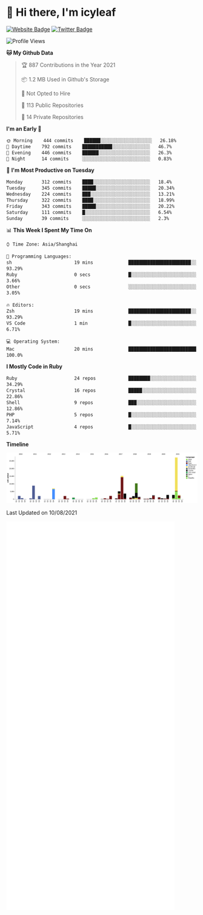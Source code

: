 # 👋 Hi there, I'm icyleaf

[![Website Badge](https://img.shields.io/badge/-icyleaf.com-444444?style=flat&logo=Google-Chrome&logoColor=f2f2f2&link=https://icyleaf.com)](https://icyleaf.com)
[![Twitter Badge](https://img.shields.io/badge/-@icyleaf-1da1f2?style=flat&labelColor=1ca0f1&logo=twitter&logoColor=white&link=https://twitter.com/icyleaf)](https://twitter.com/icyleaf)

<!--START_SECTION:waka-->
![Profile Views](http://img.shields.io/badge/Profile%20Views-0-blue)

**🐱 My Github Data** 

> 🏆 887 Contributions in the Year 2021
 > 
> 📦 1.2 MB Used in Github's Storage 
 > 
> 🚫 Not Opted to Hire
 > 
> 📜 113 Public Repositories 
 > 
> 🔑 14 Private Repositories  
 > 
**I'm an Early 🐤** 

```text
🌞 Morning    444 commits    ██████░░░░░░░░░░░░░░░░░░░   26.18% 
🌆 Daytime    792 commits    ███████████░░░░░░░░░░░░░░   46.7% 
🌃 Evening    446 commits    ██████░░░░░░░░░░░░░░░░░░░   26.3% 
🌙 Night      14 commits     ░░░░░░░░░░░░░░░░░░░░░░░░░   0.83%

```
📅 **I'm Most Productive on Tuesday** 

```text
Monday       312 commits    ████░░░░░░░░░░░░░░░░░░░░░   18.4% 
Tuesday      345 commits    █████░░░░░░░░░░░░░░░░░░░░   20.34% 
Wednesday    224 commits    ███░░░░░░░░░░░░░░░░░░░░░░   13.21% 
Thursday     322 commits    ████░░░░░░░░░░░░░░░░░░░░░   18.99% 
Friday       343 commits    █████░░░░░░░░░░░░░░░░░░░░   20.22% 
Saturday     111 commits    █░░░░░░░░░░░░░░░░░░░░░░░░   6.54% 
Sunday       39 commits     ░░░░░░░░░░░░░░░░░░░░░░░░░   2.3%

```


📊 **This Week I Spent My Time On** 

```text
⌚︎ Time Zone: Asia/Shanghai

💬 Programming Languages: 
sh                       19 mins             ███████████████████████░░   93.29% 
Ruby                     0 secs              █░░░░░░░░░░░░░░░░░░░░░░░░   3.66% 
Other                    0 secs              ░░░░░░░░░░░░░░░░░░░░░░░░░   3.05%

🔥 Editors: 
Zsh                      19 mins             ███████████████████████░░   93.29% 
VS Code                  1 min               █░░░░░░░░░░░░░░░░░░░░░░░░   6.71%

💻 Operating System: 
Mac                      20 mins             █████████████████████████   100.0%

```

**I Mostly Code in Ruby** 

```text
Ruby                     24 repos            ████████░░░░░░░░░░░░░░░░░   34.29% 
Crystal                  16 repos            █████░░░░░░░░░░░░░░░░░░░░   22.86% 
Shell                    9 repos             ███░░░░░░░░░░░░░░░░░░░░░░   12.86% 
PHP                      5 repos             █░░░░░░░░░░░░░░░░░░░░░░░░   7.14% 
JavaScript               4 repos             █░░░░░░░░░░░░░░░░░░░░░░░░   5.71%

```


**Timeline**

![Chart not found](https://raw.githubusercontent.com/icyleaf/icyleaf/main/charts/bar_graph.png) 


 Last Updated on 10/08/2021
<!--END_SECTION:waka-->

![Metrics](https://github.com/icyleaf/icyleaf/blob/main/github-metrics.svg)
